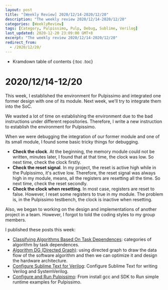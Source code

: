 ```yaml
---
layout: post
title: "[Weekly Review] 2020/12/14-2020/12/20"
description: "The weekly review 2020/12/14-2020/12/20"
categories: [WeeklyReview]
tags: [Category, Pulpissimo, Pulp, Debug, Sublime, Verilog]
last_updated: 2020-12-20 23:09:00 GMT+8
excerpt: "The weekly review 2020/12/14-2020/12/20"
redirect_from:
  - /2020/12/20/
---
```


* Kramdown table of contents
{:toc .toc}
# 2020/12/14-12/20

This week, I established the environment for Pulpissimo and integrated one former design with one of its module. Next week, we'll try to integrate them into the SoC.

We wasted a lot of time on establishing the environment due to the bad instructions under different repositories. Therefore, I write a new instruction to establish the environment for Pulpissimo.

When we were debugging the integration of our former module and one of its small module, I found some basic tricky things for debugging.

+ **Check the clock**. At the beginning, the memory module could not be written, minutes later, I found that at that time, the clock was low. So next time, check the clock firstly.
+ **Check the reset signal**. In my project, the reset is active high while in the Pulpissimo, it's active low. Therefore, the reset signal was always high in my module, means, all the registers are resetting all the time. So next time, check the reset secondly.
+ **Check the clock when resetting**. In most case, registers are reset to false. However, I reset some registers to true in my module. The problem is, in the Pulpissimo testbench, the clock is inactive when resetting.

Also, we began to working on the design and implementations of another project in a team. However, I forgot to told the coding styles to my group members.

I published these posts this week:

+ [Classifying Algorithms Based On Task Dependences](https://singularitykchen.github.io/blog/2020/12/14/Glean-Classifying-Algorithms/): categories of algorithm by task dependences.
+ [Algorithm DG (Directed Graph)](https://singularitykchen.github.io/blog/2020/12/14/Glean-algorithm-dg/): using directed graph to draw the data flow of the software algorithm and then we can optimize it and design the hardware architecture.
+ [Configure Sublime Text for Verilog](https://singularitykchen.github.io/blog/2020/12/20/Tutorial-Configure_Sublime_Text_for_Verilog/): Configure Sublime Text for writing Verilog and SystemVerilog.
+ [Configure and Run Pulpissimo](https://singularitykchen.github.io/blog/2020/12/20/Tutorial-Configure-and-Run-Pulpissimo/): From install gcc and SDK to Run simple runtime examples for Pulpissimo.